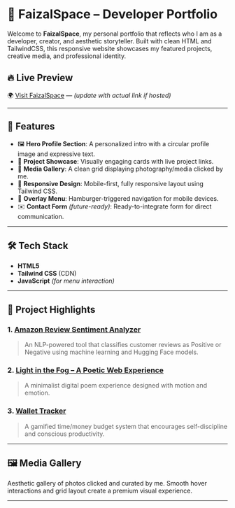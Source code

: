 # 🌌 FaizalSpace – Developer Portfolio

Welcome to **FaizalSpace**, my personal portfolio that reflects who I am as a developer, creator, and aesthetic storyteller. Built with clean HTML and TailwindCSS, this responsive website showcases my featured projects, creative media, and professional identity.

## 🔥 Live Preview
🌍 [Visit FaizalSpace]([https://your-live-link.com](https://faizdevx.github.io/Faizal-Space/)) — *(update with actual link if hosted)*

---

## 📁 Features

- 🖼️ **Hero Profile Section**: A personalized intro with a circular profile image and expressive text.
- 🚀 **Project Showcase**: Visually engaging cards with live project links.
- 🎨 **Media Gallery**: A clean grid displaying photography/media clicked by me.
- 📱 **Responsive Design**: Mobile-first, fully responsive layout using Tailwind CSS.
- 🍔 **Overlay Menu**: Hamburger-triggered navigation for mobile devices.
- ✉️ **Contact Form** *(future-ready)*: Ready-to-integrate form for direct communication.

---

## 🛠️ Tech Stack

- **HTML5**
- **Tailwind CSS** (CDN)
- **JavaScript** *(for menu interaction)*

---

## 📸 Project Highlights

### 1. [Amazon Review Sentiment Analyzer](https://huggingface.co/spaces/FAISAL7236/amazon-sentiment-streamlit)
> An NLP-powered tool that classifies customer reviews as Positive or Negative using machine learning and Hugging Face models.

### 2. [Light in the Fog – A Poetic Web Experience](https://faizdevx.github.io/Light-in-the-Fog/)
> A minimalist digital poem experience designed with motion and emotion.

### 3. [Wallet Tracker](https://faizdevx.github.io/wallet-tracker/)
> A gamified time/money budget system that encourages self-discipline and conscious productivity.

---

## 🖼️ Media Gallery

Aesthetic gallery of photos clicked and curated by me. Smooth hover interactions and grid layout create a premium visual experience.

---
